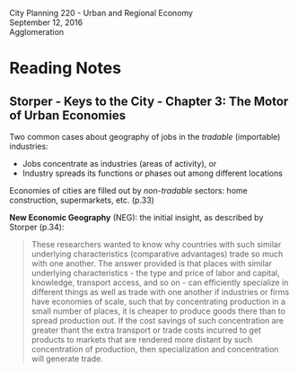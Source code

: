 City Planning 220 - Urban and Regional Economy  
September 12, 2016  
Agglomeration

# Reading Notes

## Storper - Keys to the City - Chapter 3: The Motor of Urban Economies

Two common cases about geography of jobs in the *tradable* (importable) industries:  
* Jobs concentrate as industries (areas of activity), or
* Industry spreads its functions or phases out among different locations

Economies of cities are filled out by *non-tradable* sectors: home construction, supermarkets, etc. (p.33)

**New Economic Geography** (NEG): the initial insight, as described by Storper (p.34):  

> These researchers wanted to know why countries with such similar underlying characteristics (comparative advantages) trade so much with one another. 
The answer provided is that places with similar underlying characteristics - the type and price of labor and capital, knowledge, transport access, and so on - 
can efficiently specialize in different things as well as trade with one another if industries or firms have economies of scale, 
such that by concentrating production in a small number of places, it is cheaper to produce goods there than to spread production out. 
If the cost savings of such concentration are greater thant the extra transport or trade costs incurred to get products to markets that are rendered more distant by 
such concentration of production, then specialization and concentration will generate trade.

